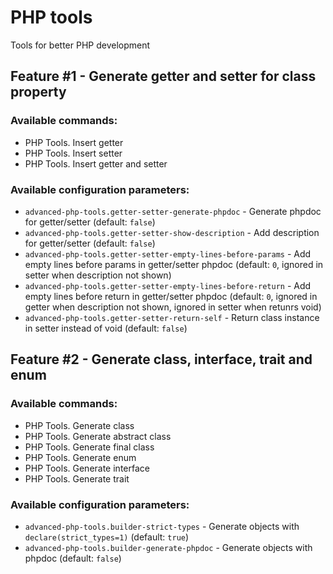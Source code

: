 # PHP tools

Tools for better PHP development

## Feature #1 - Generate getter and setter for class property

### Available commands:
- PHP Tools. Insert getter
- PHP Tools. Insert setter
- PHP Tools. Insert getter and setter

### Available configuration parameters:
- `advanced-php-tools.getter-setter-generate-phpdoc` - Generate phpdoc for getter/setter (default: `false`)
- `advanced-php-tools.getter-setter-show-description` - Add description for getter/setter (default: `false`)
- `advanced-php-tools.getter-setter-empty-lines-before-params` - Add empty lines before params in getter/setter phpdoc (default: `0`, ignored in setter when description not shown)
- `advanced-php-tools.getter-setter-empty-lines-before-return` - Add empty lines before return in getter/setter phpdoc (default: `0`, ignored in getter when description not shown, ignored in setter when retunrs void)
- `advanced-php-tools.getter-setter-return-self` - Return class instance in setter instead of void (default: `false`)


## Feature #2 - Generate class, interface, trait and enum

### Available commands:
- PHP Tools. Generate class
- PHP Tools. Generate abstract class
- PHP Tools. Generate final class
- PHP Tools. Generate enum
- PHP Tools. Generate interface
- PHP Tools. Generate trait

### Available configuration parameters:
- `advanced-php-tools.builder-strict-types` - Generate objects with `declare(strict_types=1)` (default: `true`)
- `advanced-php-tools.builder-generate-phpdoc` - Generate objects with phpdoc (default: `false`)
